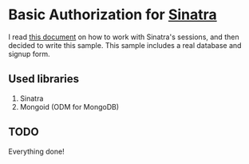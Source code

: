 # Basic Authorization for [Sinatra](http://sinatrarb.com)

I read [this document](https://gist.github.com/amscotti/1384524) on how to work with Sinatra's sessions, and then decided to write this sample. 
This sample includes a real database and signup form. 

## Used libraries 
1. Sinatra
2. Mongoid (ODM for MongoDB)

## TODO
Everything done!
